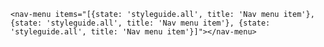 <nav-menu items="[{state: 'styleguide.all', title: 'Nav menu item'}, {state: 'styleguide.all', title: 'Nav menu item'}, {state: 'styleguide.all', title: 'Nav menu item'}]"></nav-menu>

```
<nav-menu items="[{state: 'styleguide.all', title: 'Nav menu item'}, {state: 'styleguide.all', title: 'Nav menu item'}, {state: 'styleguide.all', title: 'Nav menu item'}]"></nav-menu>
```

